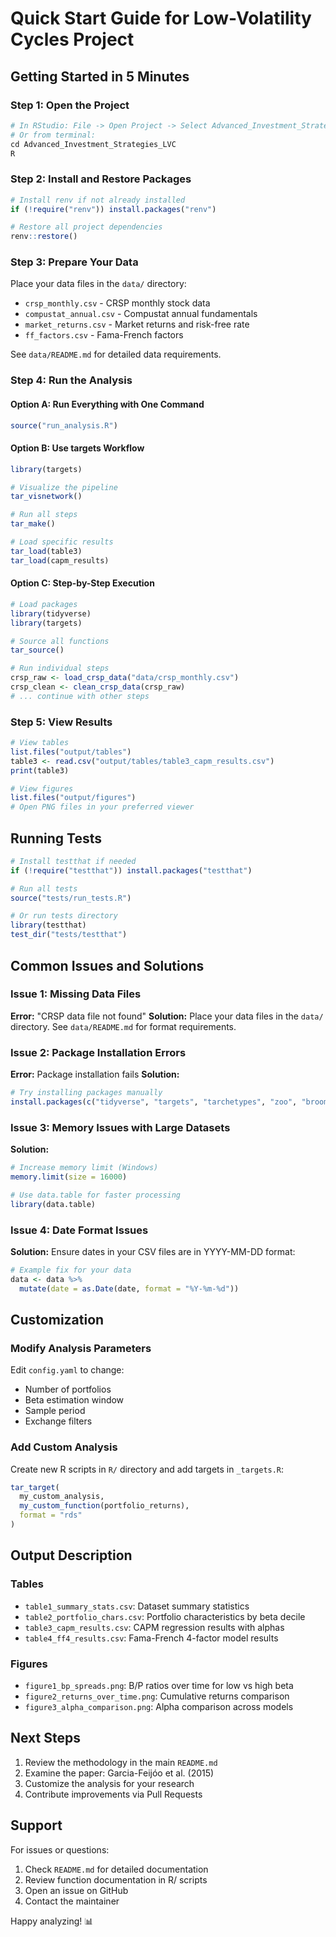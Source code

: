 # Quick Start Guide for Low-Volatility Cycles Project

## Getting Started in 5 Minutes

### Step 1: Open the Project
```r
# In RStudio: File -> Open Project -> Select Advanced_Investment_Strategies_LVC.Rproj
# Or from terminal:
cd Advanced_Investment_Strategies_LVC
R
```

### Step 2: Install and Restore Packages
```r
# Install renv if not already installed
if (!require("renv")) install.packages("renv")

# Restore all project dependencies
renv::restore()
```

### Step 3: Prepare Your Data
Place your data files in the `data/` directory:
- `crsp_monthly.csv` - CRSP monthly stock data
- `compustat_annual.csv` - Compustat annual fundamentals
- `market_returns.csv` - Market returns and risk-free rate
- `ff_factors.csv` - Fama-French factors

See `data/README.md` for detailed data requirements.

### Step 4: Run the Analysis

#### Option A: Run Everything with One Command
```r
source("run_analysis.R")
```

#### Option B: Use targets Workflow
```r
library(targets)

# Visualize the pipeline
tar_visnetwork()

# Run all steps
tar_make()

# Load specific results
tar_load(table3)
tar_load(capm_results)
```

#### Option C: Step-by-Step Execution
```r
# Load packages
library(tidyverse)
library(targets)

# Source all functions
tar_source()

# Run individual steps
crsp_raw <- load_crsp_data("data/crsp_monthly.csv")
crsp_clean <- clean_crsp_data(crsp_raw)
# ... continue with other steps
```

### Step 5: View Results
```r
# View tables
list.files("output/tables")
table3 <- read.csv("output/tables/table3_capm_results.csv")
print(table3)

# View figures
list.files("output/figures")
# Open PNG files in your preferred viewer
```

## Running Tests
```r
# Install testthat if needed
if (!require("testthat")) install.packages("testthat")

# Run all tests
source("tests/run_tests.R")

# Or run tests directory
library(testthat)
test_dir("tests/testthat")
```

## Common Issues and Solutions

### Issue 1: Missing Data Files
**Error:** "CRSP data file not found"
**Solution:** Place your data files in the `data/` directory. See `data/README.md` for format requirements.

### Issue 2: Package Installation Errors
**Error:** Package installation fails
**Solution:** 
```r
# Try installing packages manually
install.packages(c("tidyverse", "targets", "tarchetypes", "zoo", "broom", "xtable"))
```

### Issue 3: Memory Issues with Large Datasets
**Solution:** 
```r
# Increase memory limit (Windows)
memory.limit(size = 16000)

# Use data.table for faster processing
library(data.table)
```

### Issue 4: Date Format Issues
**Solution:** Ensure dates in your CSV files are in YYYY-MM-DD format:
```r
# Example fix for your data
data <- data %>%
  mutate(date = as.Date(date, format = "%Y-%m-%d"))
```

## Customization

### Modify Analysis Parameters
Edit `config.yaml` to change:
- Number of portfolios
- Beta estimation window
- Sample period
- Exchange filters

### Add Custom Analysis
Create new R scripts in `R/` directory and add targets in `_targets.R`:
```r
tar_target(
  my_custom_analysis,
  my_custom_function(portfolio_returns),
  format = "rds"
)
```

## Output Description

### Tables
- `table1_summary_stats.csv`: Dataset summary statistics
- `table2_portfolio_chars.csv`: Portfolio characteristics by beta decile
- `table3_capm_results.csv`: CAPM regression results with alphas
- `table4_ff4_results.csv`: Fama-French 4-factor model results

### Figures
- `figure1_bp_spreads.png`: B/P ratios over time for low vs high beta
- `figure2_returns_over_time.png`: Cumulative returns comparison
- `figure3_alpha_comparison.png`: Alpha comparison across models

## Next Steps

1. Review the methodology in the main `README.md`
2. Examine the paper: Garcia-Feijóo et al. (2015)
3. Customize the analysis for your research
4. Contribute improvements via Pull Requests

## Support

For issues or questions:
1. Check `README.md` for detailed documentation
2. Review function documentation in R/ scripts
3. Open an issue on GitHub
4. Contact the maintainer

Happy analyzing! 📊
